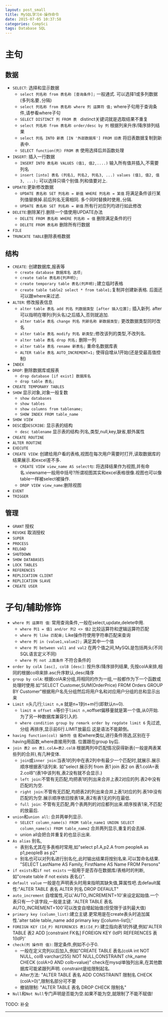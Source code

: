 ```yaml
---
layout: post_small
title: MySQL学习4-操作命令
date: 2015-07-05 10:37:58
categories: CompSci
tags: Database SQL
---
```


# 主句

## 数据

- `SELECT`: 选择和显示数据
	- `select 列名称 from 表名称 [查询条件];` 一般通式. 可以选择1或多列数据(多列名要`,`分隔)
	- `select 列名称 from 表名称 where 列 运算符 值;` where子句用于查询条件,请参看where子句
	- `SELECT DISTINCT 列 FROM 表 ` distinct关键词就是选取结果不重复
	- `select 列名称 from 表名称 order/desc by 列` 根据列来升序/降序排列结果
	- `select 列名 INTO 新表 [IN '外部数据库'] FROM 旧表` 将旧表数据复制到新表中.
	- `SELECT function(列) FROM 表` 使用选择后并函数处理
- `INSERT`: 插入一行数据
	- `INSERT INTO 表名称 VALUES (值1, 值2,....)` 输入所有值并插入,不需要列名
	- `insert [into] 表名 (列名1, 列名2, 列名3, ...) values (值1, 值2, 值3, ...);` 可以选择只填个别值.列和值要对上.
- `UPDATE`:更新修改数据
	- `UPDATE 表名称 SET 列名称 = 新值 WHERE 列名称 = 某值` 将满足条件该行某列值替换掉.前后列名无需相同. 多个同时替换时使用`,`分隔.
	- `UPDATE 表名称 SET 列名称 = 新值` 所有行对应列均进行如此修改
- `DELETE`:删除某行.删除一个值使用UPDATE办法
	- `DELETE FROM 表名称 WHERE 列名称 = 值` 删除满足条件的行
	- `DELETE FROM 表名称` 删除所有行数据
- `FILE`
- `TRUNCATE TABLE`删除表格数据

## 结构

- `CREATE`: 创建数据库,报表等
	- `create database 数据库名 选项;` 
	- `create table 表名称{列声明};` 
	- `create temporary table 表名(列声明);`建立临时表格
	- `create table table2 select * from table1;`复制并创建新表格. 后面还可以跟where来过滤.
- `ALTER`: 修改报表信息
	- `alter table 表名 add 列名 列数据类型 [after 插入位置];` 插入新列. after可以指明在哪列(列头名)之后插入,否则就追加.
	- `alter table 表名 change 列名 列新名称 新数据类型;` 更改数据类型同时改名
	- `alter table 表名 modify 列名 新类型;`修改该列的类型,不改列名.  
	- `alter table 表名 drop 列名;` 删除一列
	- `alter table 表名 rename 新表名;` 重命名数据库表
	- `ALTER table 表名 AUTO_INCREMENT=1;` 使得自增从1开始(还是受最高值控制)
- `INDEX`
- `DROP`: 删除数据库或报表
	- `drop database [if exist] 数据库名 `
	- `drop table 表名;`
- `CREATE TEMPORARY TABLES`
- `SHOW` 显示对象,对象一般复数
	- `show databases`
	- `show tables`
	- `show columns from tablename;`
	- `SHOW INDEX FROM table_name`
- `SHOW VIEW`
- `DESC`或`DESCRIBE`: 显示表的结构
	- `desc tablename` 显示表的结构:列名,类型,null,key,缺省,额外属性
- `CREATE ROUTINE`
- `ALTER ROUTINE`
- `EXECUTE`
- `CREATE VIEW`: 创建给用户看的表格,视图在每次用户需要时打开,读取数据库的结果展示.和excel差不多.
	- `CREATE VIEW view_name AS select句`: 将选择结果作为视图,并有命名.viewname一般用中括号?所谓视图其实和excel表格很像.视图也可以像table一样被select被操作.
	- `DROP VIEW view_name`:删除视图
- `EVENT`
- `TRIGGER`

## 管理

- `GRANT` 授权
- `REVOKE` 取消授权
- `SUPER`
- `PROCESS`
- `RELOAD`
- `SHUTDOWN`
- `SHOW DATABASES`
- `LOCK TABLES`
- `REFERENCES`
- `REPLICATION CLIENT`
- `REPLICATION SLAVE`
- `CREATE USER`

# 子句/辅助修饰

- `where 列 运算符 值`: 常用查询条件,一般在select,update,delete中用.
	- `where 列1 = 值1 and/or 列2 <> 值2` 比较运算符和逻辑运算符匹配
	- `where 列 like 匹配串;` Like操作符使用字符串匹配来查询
	- `where 列 in (value1,value2);` 满足其中一个值
	- `where 列 between val1 and val2` 在两个值之间,MySQL是包括两头(不同SQL语言定义不同)
	- `where 列 not 上面条件` 不符合条件的
- `order by colA [asc], colB [desc]`: 按升序/降序排列结果, 先按colA来排,相同的根据colB来排.asc升序默认,desc降序
- `group by colA`: 根据colA来分组,将相同的作为一组,一般都作为下一个函数或处理时使用.如"SELECT Customer,SUM(OrderPrice) FROM Orders GROUP BY Customer"根据用户名先分组然后将用户名和对应用户分组的总和显示出来
- `Limit n`头几行;`limit n,m` 就是n+1到n+m行(即默认n=0).
	- `limit m offset n`等价于`limit n,m`offset偏移量就是第一个值,从0开始.为了另一种数据库兼容引入的.
	- `where condition group by remark order by regdate limit 6` 先过滤,分组 再排序,显示前6行.LIMIT放最后 这是语法不能颠倒。
- `having function(col) 操作符 值` 和where类似,进行条件筛选,区别在于having用函数,where直接用列值. 位置跟在group by后.
- `join 表2 on 表1.colA=表2.colB` 根据两列中匹配情况获得新表(一般是两表某些列的合并),有几种变体.
	- `join`或`inner join`:当表1的列中在表2列中有最少一个匹配时,就展示.展示顺序根据表1该列来. 如"select 展示列 from 表1 join 表2 on 表1.colA=表2.colB"(表1中该列有,表2没有就不会显示.)
	- `left join`:不管有无匹配,均把表1的列出来合并上表2对应的列.表2中没有匹配的为空.
	- `right join`:不管有无匹配,均把表2的列出来合并上表1对应的列.表1中没有匹配的为空.展示顺序依旧按表1来,表2有表1无的列在最低.
	- `full join`: 不管有无匹配,两个表两列的对应都列出来.顺序按表1来,不匹配的放最后.
- `union`和`union all`: 合并两单列显示.
	- `SELECT column_name(s) FROM table_name1 UNION SELECT column_name(s) FROM table_name2` 合并两列显示,重复的会去掉.
	- union all会把合并重复的也显示出来.
- `As alias` 别名,
	- 表别名尤其在多表格时常用,如"select p1.A,p2.A from peopleA as p1,peopleB as p2"
	- 别名也可以对列名进行别名化,此时输出结果将按别名来.可以暂命名结果. "SELECT LastName AS Family, FirstName AS Name FROM Persons"
- `if exists`和`if not exists` 一般用于是否存在数据库/表格时的判断,如"create table if not exists 表名{}".
- `default value` 一般是在声明表头时用来指明其缺失值,算属性吧.去default属性:"ALTER TABLE 表名 ALTER 列名 DROP DEFAULT"
- `auto_increment` 自增属性,可以'AUTO\_INCREMENT=10'来设定起始值.一个表只有一个该字段,一般是主键. 'ALTER TABLE 表名 AUTO\_INCREMENT=100'可以改变自增起始值(但受限于该列最大值)
- `primary key (column_list)`:建立主键.更常用是在create表头时追加属性.'alter table table_name add primary key ([column-list]);'
- `FOREIGN KEY (Id_P) REFERENCES 表1(Id_P)`:建立指向表1的外键,例如'ALTER TABLE 表2 ADD [constraint FK名] FOREIGN KEY (IdP) REFERENCES 表1(IdP)'
- `check(列 操作符 值)`: 限定条件,例如不小于0. 
	- 一般在定义完列以后加入,例如"CREATE TABLE 表名(colA int NOT NULL, colB varchar(255) NOT NULL,CONSTRAINT chk\_name CHECK (colA>0 AND colb=value)" check在mysql单独列出来,在其他数据库可能紧跟列声明. constraint是给限制起名.
	- Alter方法: "ALTER TABLE 表名 ADD CONSTRAINT 限制名 CHECK (colA>0)",限制名部分可不要
	- 撤销限制: "ALTER TABLE 表名 DROP CHECK 限制名"
- `Null`和`Not Null`专门声明是否能为空.如果不能为空,就限制了不能不赋值!

TODO: 补全

---
